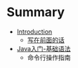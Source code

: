 # Summary

* [Introduction](README.md)
    * [写在前面的话](写在前面的话.md)
* [Java入门-基础语法](chapter1.md)
    * 命令行操作指南

